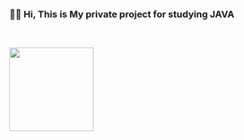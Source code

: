 ### 👋🏻 Hi, This is My private project for studying JAVA

<br/><br/>
<img src="https://user-images.githubusercontent.com/80521474/213806015-ee4975b6-c90f-4629-998c-c1cec4161f76.gif" height="150" weight="150"/>
